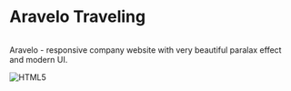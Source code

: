 # Aravelo Traveling
<img src="./aravelo_full.png" alt="">

Aravelo  -  responsive company website with very beautiful paralax effect and modern UI.

![HTML5](https://img.shields.io/badge/html5-%23E34F26.svg?style=for-the-badge&logo=html5&logoColor=white)

